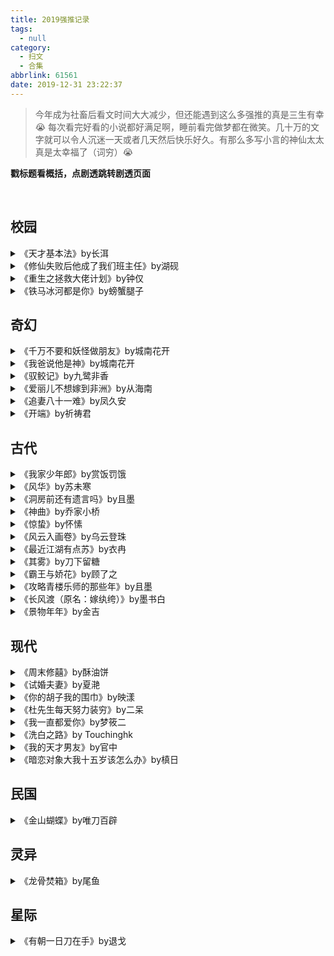 ```yaml
---
title: 2019强推记录
tags:
  - null
category:
  - 扫文
  - 合集
abbrlink: 61561
date: 2019-12-31 23:22:37
---
```

<meta name="referrer" content="no-referrer" />

> 今年成为社畜后看文时间大大减少，但还能遇到这么多强推的真是三生有幸😭
每次看完好看的小说都好满足啊，睡前看完做梦都在微笑。几十万的文字就可以令人沉迷一天或者几天然后快乐好久。有那么多写小言的神仙太太真是太幸福了（词穷）😭 

**戳标题看概括，点剧透跳转剧透页面**

<!-- more -->
​​
## 校园
<details>
<summary>《天才基本法》by长洱</summary>
对过去的人生抱有遗憾的女主获得重回过去的机会试图改变自己和周围人的未来，最终恍然有些事情早已注定，而耿耿于怀的遗憾也未必就是遗憾。

[剧透](/post/58802/)
</details>

<details>
<summary>《修仙失败后他成了我们班主任》by湖砚</summary>
女主聪明却不求上进，和差班的同学一起浑浑噩噩地混日子。就在新学期班里天降行为古怪的代班班主任，做事出其不意却让原本一盘散沙的班级团结起来成功逆袭。女主发现班主任和新来的转学生的名字与一本旧书的角色重名，在戳破了他们的秘密的同时也被卷进奇妙的事件中。

[剧透](/post/47283/)
</details>

<details>
<summary>《重生之拯救大佬计划》by钟仅</summary>
上一世男女主高中时曾有过暧昧却因误会分开，直到女主三十多岁那年听闻男主抑郁自杀的噩耗才后悔莫及。没多久女主意外死亡重回高中，不惧男主的精神分裂症主动接近他，男主的病情在女主的陪伴下有所好转。虽然剧情有波折有虐，但女主一直不离不弃。

[剧透](/post/64434/)
</details>

<details>
<summary>《铁马冰河都是你》by螃蟹腿子</summary>
男女主高中同桌，和另外三个小伙伴组成一个小团体。大家都看出男主对女主的特别，纷纷助攻，男女主一直没戳破这层窗纸。直到高考前夕出了场意外使得二人断了联系，四年后女主才得知男主成为大明星，同时他俩高中的关系上了热搜，成为二人重逢的契机。

[剧透](/post/52268/)
</details>

## 奇幻

<details>
<summary>《千万不要和妖怪做朋友》by城南花开</summary>
女主的父母是反妖怪协会成员，却误把女主送到人类和妖怪的混合幼崽园。女主以前老是被同学欺负，在这里遇到了同样遭受众人排挤的混血虎崽男主，就想和他做好朋友。剧情讲的是男女主在幼崽园的日常以及小虎崽找妈妈的故事。

[剧透](/post/9832/)
</details>

<details>
<summary>《我爸说他是神》by城南花开</summary>
主角是死神，因为失误不得不收养四岁女主直到她平安长到八岁才能收割性命，却在相处的过程中被奶娃娃治愈，开始融入“父亲”的角色，于是想办法改变女主的命格。

[剧透](/post/24414/)
</details>

<details>
<summary>《驭鲛记》by九鹭非香</summary>
驭妖师女主奉命驯服被公主送来的鲛人男主，女主一心想逃离此地，某次趁乱逃亡时不忘救走男主，此举取得了男主的信任，未料不久两人还是被抓。心知自己时日无多的女主假意背叛男主助他离去，而自己被抓走折磨六年，期间男主不断扩大势力终是救走了女主。

[剧透](/post/64727/)
</details>

<details>
<summary>《爱丽儿不想嫁到非洲》by从海南</summary>
自幼听童话长大的美人鱼女主渴望终有一日能捡到属于自己的王子，终于她等到了王子男主落水，却在听闻男主有后宫的瞬间戛然而止。两年后男主找到并囚禁了女主，一个为了逃跑虚与委蛇，一个不折手段把人留在身边，两人开始了漫无止境的相爱相杀。

[剧透](/post/30123/)
</details>

<details>
<summary>《追妻八十一难》by凤久安</summary>
男主对苗族女主一见钟情，在追求半年后终于决定告白的当天却莫名变成一条狗，冥冥之中意识到这和女主有关，女主就带着男主去找自己的神巫爸爸求救。一路上男主隔段时间就变成别的物种，两人也借此放飞自我深入了解对方。

[剧透](/post/30467/)
</details>

<details>
<summary>《开端》by祈祷君</summary>
第一个故事女主所坐的公交车遇到爆炸，每次死后女主都会回到事发几十分钟前，邻座的小哥也被卷入循环，两人为了阻止这起爆炸案进行一次又一次的尝试。第二个故事的快递小哥也是在同一时刻进入循环，但他不清楚循环的原因，只好日复一日地送快递并帮助有难之人。

[剧透](/post/28850/)
</details>

## 古代

<details>
<summary>《我家少年郎》by赏饭罚饿</summary>
男主桀骜不驯，自幼的梦想就是当上大将军，为此不惜与父亲作对成日挨揍也要奔赴战场，事后小青梅女主总是会默默给他上药，也因此对医术产生兴趣。后来被热血冲昏了头的男主被人诬陷连累全家，惨遭流放时看到女主离家陪着他，冲动的少年才终于学会成长。

[剧透](/post/38291/)
</details>

<details>
<summary>《风华》by苏未寒</summary>
虽然我看的时候疯狂吐槽这文领便当的角色太多但是真的太好看了[泪]比起小言更像是本武侠小说，故事随着男女主的脚步一一展开，主角却并非男女主，而是逐个出场的配角们。他们亦正亦邪，表面上光明磊落的好人也许背地里正干着坏事，手上有无数条性命的坏人也许是被逼入绝境才毅然走上邪道。

[剧透](/post/26743/)
</details>

<details>
<summary>《洞房前还有遗言吗》by且墨</summary>
女主上一世为女权奔波得罪了皇帝，奉旨当皇帝的走狗男主的小妾，不知男主背地里为她做了许多事，恨了他一辈子郁郁而终。双重生后女主先掉马，在男主有意无意的透露下打破对男主的固有印象，明白他未曾说出口的深情，这一世的两人相爱后男主也掉马了。

[剧透](/post/1825/)
</details>

<details>
<summary>《神曲》by乔家小桥</summary>
女主为任务跟着嫌疑人来到另一个世界，在潜伏观察期间女主发现这个任务与多年前男主被捕的事件有关。随着真相的疑点越来越多，女主不得不请出监狱里的各位大佬当打手，同样被请出来的男主趁机和女主培养感情。

[剧透](/post/65399/)
</details>

<details>
<summary>《惊蛰》by怀愫</summary>
男女主是师兄妹，自幼和师父三人相依为命。为了寻找突然失踪的师父，男女主第一次踏进村外的世界。男女主虽年纪尚幼，天赋却极佳，一路上遇到不少风险都能轻松化险为夷。结局他们还是回归了平静的田园生活，在江湖上留下亦真亦假的传说。

[剧透](/post/15326/)
</details>

<details>
<summary>《风云入画卷》by乌云登珠</summary>
女主身负刺杀使者的任务假扮乐师来到大唐，自知武功低下的自己会有去无回，便决心脱离邪教，在剩下的日子里游山玩水。男主和他哥哥怀疑女主的身份，在暗中观察的期间男女主关系越来越好。最后女主的身份曝光，男主毅然离家私奔，替女主和世人铲除邪教。

[剧透](/post/21084/)
</details>

<details>
<summary>《最近江湖有点苏》by衣冉</summary>
待在闺中的千金小姐女主自幼爱看江湖话本，终于有天被娘亲扫地出门让她见识外面的世界。初时女主只感到独自出门在外不易，直到在一次意外中被卷入多年前的一起刺杀案，暴露了男主的身份后，女主才真正涉险于江湖，也发现江湖并不如她所想的充满快意。

[剧透](/post/19503/)
</details>

<details>
<summary>《其雾》by刀下留糖</summary>
哭得我脑壳疼。开篇女主就是以活死人的身躯回来，然后一大波的回忆杀。男女主青梅竹马感情深厚，在等待男主打仗归来期间女主查出自己有孕便去找男主，却被敌国的活死人们扑到城外，男主身为将军在大义和爱人之间不得不放弃后者，下令死守城门。

[剧透](/post/2438/)
</details>

<details>
<summary>《霸王与娇花》by顾了之</summary>
女主在奉旨嫁人前夕被绑架所幸得恩公相救，嫁给男主后通过蛛丝马迹猜测他正是恩公，便想以涌泉相报替他保守双腿并无残疾的秘密。男主刚开始对女主有偏见，以为她不怀好意，于是冒认恩公的身份，后来看出女主是真单纯，不忍再瞒骗，此时两人也已动了真情。

[剧透](/post/19370/)
</details>

<details>
<summary>《攻略青楼乐师的那些年》by且墨</summary>
女主是个小乞丐，爱慕乐师男主，做尽一切傻事去讨好接近他。男主从抗拒纠结再到心动，却不明说，导致女主绝望离去一别六年。再度重逢时，男主已一一兑现当年未能实现的诺言，女主内心放不下但勇气早已磨光，怕是自作多情。幸好最终守得云开见明月。

[剧透](/post/60359/)
</details>

<details>
<summary>《长风渡（原名：嫁纨绔）》by墨书白</summary>
因男主一句玩笑话促成了男女主的一段姻缘，男女主都不满意这桩婚事，无法改变事实的女主就只好去改造男主，幸好男主也并非就真的无可救药，在家逢突变之后，男主一夜成长。男女主相互扶持，纵然周遭动荡不安，两人始终保持一颗赤诚之心，不愧此生。

[剧透](/post/1965/)
</details>

<details>
<summary>《景物年年》by金吉</summary>
男女主相爱，却因战事男主为了保护女主选择从军。女主等了一年又一年，却只等到一只通人性的白狼。女主终生未嫁，在白狼的陪伴下死去，又带着记忆投胎转世，遇到只留有模糊记忆的男主。在相处过程中男主身上的熟悉感让女主惊觉原来他一直在自己身边。

[剧透](/post/24638/)
</details>

## 现代

<details>
<summary>《周末修囍》by酥油饼</summary>
男女主曾相亲过，因各种莫名其妙的原因未果。重逢后男主决定直接出击，情话不断撩得女主晕头转向，两人在一起后更是互相满嘴飙情话，一个比一个宠溺。剧情在女主的事业和爱情中相互交叉，虽然工作上遇到不少极品，但一下班就能被爱人治愈。是篇轻松搞笑的文。

[剧透](/post/30287/)
</details>

<details>
<summary>《试婚夫妻》by夏滟</summary>
女主在便利店遇到男主，又在不久后的相亲宴上认出对方是高中同学。察觉到自己其实早就喜欢上女主的男主提出试婚，女主在纠结了一阵子后同意了。同居后的二人因为对彼此的不熟悉难免有所摩擦，但一个性格绵软，一个非对方不可，总算是跌跌撞撞走向了婚姻。

[剧透](/post/33201/)
</details>

<details>
<summary>《你的胡子我的围巾》by映漾</summary>
男主是女主爸爸的同事，曾受托照顾女主一段时间，后发生人为意外，一只腿被截肢，从此人生陷入灰暗，唯有小太阳女主一直在他身边叽叽喳喳。面对女主积极热烈的示爱，男主拒绝过也挣扎过，最后还是抗拒不了。幸好配角们大多都是好人，没有闲言蜚语。

[剧透](/post/5888/)
</details>

<details>
<summary>《杜先生每天努力装穷》by二呆</summary>
女主在拿完判决书离婚的时候出车祸失忆，醒来后记忆停留在十八岁，小男友一夜之间变成对自己嘘寒问暖的丈夫。男主不敢让女主知道他是土豪想起过去，就伪装成普通的程序员。两人在彼此心里都是最美好的存在，是对羡煞旁人的神仙夫妻。

[剧透](/post/36083/)
</details>

<details>
<summary>《我一直都爱你》by梦筱二</summary>
男女主契约婚姻。 女主患病，会渐渐遗忘过去的事，也忘记了她打算和男主离婚。女主的病情越来越严重，每天要看的日记本也越来越多，为了不拖累男主，终于还是提出了离婚，然后彻底忘了男主。男主一直陪在女主身边，装作陌生人和她重新相识相爱。

[剧透](/post/58128/)
</details>

<details>
<summary>《洗白之路》by Touchinghk</summary>
国民偶像男主一夜之间成了杀害前女友的嫌疑人，就算澄清了也依旧人人喊打。男主走投无路之下只好参加毫无人气的恋爱真人秀，女方则是新晋女团成员兼自己的死忠粉。在女主毫无保留的攻势中，男主忍不住动心，同时也发觉女主身上似乎藏有什么秘密……

[剧透](/post/43534/)
</details>

<details>
<summary>《我的天才男友》by官中</summary>
女主到乡下支教，遇到智商奇高的男主，不甘让遗珠蒙尘，就把男主接到大城市里资助他上学。男主也没辜负女主一家的心意，一入学就直接上高三，又考进和女主同一所的知名大学。从懵懂害羞的少年成长为胸有成竹的精英。男女主的感情也顺风顺水地走下去。

[剧透](/post/57468/)
</details>

<details>
<summary>《暗恋对象大我十五岁该怎么办》by槙日</summary>
女主是高岭之花，和家里闹别扭搬到外面独居，被不怀好意的学长尾随回家，关键时刻被邻居大叔男主救了一命。女主开始重新审视男主，发现这个邋遢沧桑的待业老男人竟该死的有魅力，于是化身为舔狗每天求交往，让男主身处于水深火热之中。

[剧透](/post/64108/)
</details>

## 民国

<details>
<summary>《金山蝴蝶》by唯刀百辟</summary>
女主穿越到民国时期一个被拐卖的广东新妇身上，为了更好的未来女主决定顺水推舟前往美国以新身份活下去。女主在船上初见排华白人男主，而后为寻求帮助与男主纠葛在一起。男主排斥华人的一切，唯独女主是个例外，为她破例无数次，甚至逃离家族与她私奔。

[剧透](/post/55717/)
</details>

## 灵异

<details>
<summary>《龙骨焚箱》by尾鱼</summary>

[剧透](/post/38287/)
</details>

## 星际

<details>
<summary>《有朝一日刀在手》by退戈</summary>
出生于无人星球的女主为了招募子民重建星球，前往联盟参加比赛打响知名度。凭借自己的武学天赋以及不走寻常路的招数，在初赛当天一鸣惊人，一路逆袭，收揽无数脑残粉，结识各路大佬，最终成功招募到精英国民，让荒芜星成为人声鼎沸的星球。

[剧透](/post/28195/)
</details>